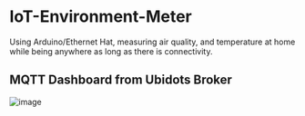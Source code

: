 # IoT-Environment-Meter
Using Arduino/Ethernet Hat, measuring air quality, and temperature at home while being anywhere as long as there is connectivity.

## MQTT Dashboard from Ubidots Broker
![image](https://user-images.githubusercontent.com/107272321/210515389-461e569b-183f-4023-86f6-95ad4cf40687.png)

